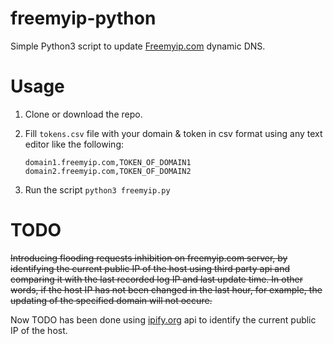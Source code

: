 # freemyip-python
Simple Python3 script to update [Freemyip.com](https://freemyip.com) dynamic DNS.

# Usage
 1. Clone or download the repo.
 2. Fill `tokens.csv` file with your domain & token in csv format using any text editor like the following:
 
       ```
       domain1.freemyip.com,TOKEN_OF_DOMAIN1
       domain2.freemyip.com,TOKEN_OF_DOMAIN2
       ```
 3. Run the script `python3 freemyip.py`

 # TODO
 ~~Introducing flooding requests inhibition on freemyip.com server, by identifying the current public IP of the host using third party api and comparing it with the last recorded log IP and last update time. In other words, if the host IP has not been changed in the last hour, for example, the updating of the specified domain will not occure.~~

 Now TODO has been done using [ipify.org](https://www.ipify.org) api to identify the current public IP of the host.
